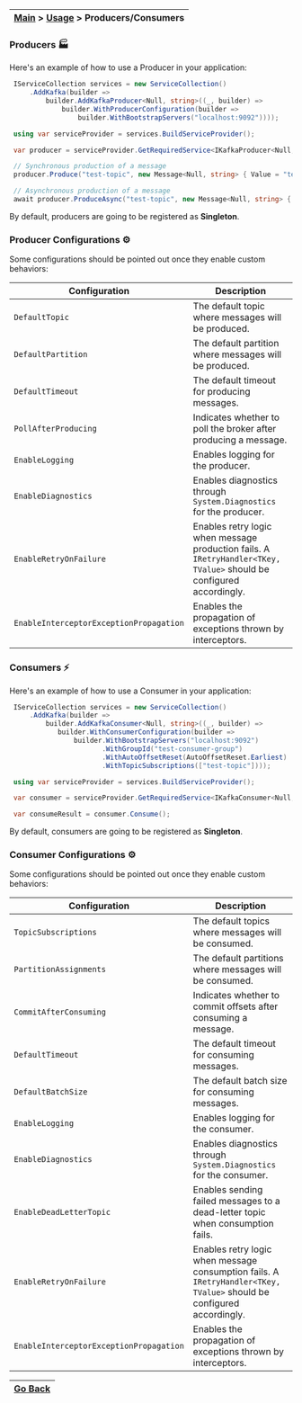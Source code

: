 | [Main](/README.md) > [Usage](/docs/Usage.md) > Producers/Consumers |
|--------------------------------------------------------------------|

### Producers :factory:

Here's an example of how to use a Producer in your application:

```C#
 IServiceCollection services = new ServiceCollection()
     .AddKafka(builder =>
         builder.AddKafkaProducer<Null, string>((_, builder) =>
             builder.WithProducerConfiguration(builder =>
                 builder.WithBootstrapServers("localhost:9092"))));

 using var serviceProvider = services.BuildServiceProvider();

 var producer = serviceProvider.GetRequiredService<IKafkaProducer<Null, string>>();

 // Synchronous production of a message
 producer.Produce("test-topic", new Message<Null, string> { Value = "test" });

 // Asynchronous production of a message
 await producer.ProduceAsync("test-topic", new Message<Null, string> { Value = "test" });
```

By default, producers are going to be registered as **Singleton**.

### Producer Configurations :gear:

Some configurations should be pointed out once they enable custom behaviors:

| Configuration                           | Description                                                                                                          |
|-----------------------------------------|----------------------------------------------------------------------------------------------------------------------|
| `DefaultTopic`                          | The default topic where messages will be produced.                                                                   |
| `DefaultPartition`                      | The default partition where messages will be produced.                                                               |
| `DefaultTimeout`                        | The default timeout for producing messages.                                                                          |
| `PollAfterProducing`                    | Indicates whether to poll the broker after producing a message.                                                      |
| `EnableLogging`                         | Enables logging for the producer.                                                                                    |
| `EnableDiagnostics`                     | Enables diagnostics through `System.Diagnostics` for the producer.                                                   |
| `EnableRetryOnFailure`                  | Enables retry logic when message production fails. A `IRetryHandler<TKey, TValue>` should be configured accordingly. |
| `EnableInterceptorExceptionPropagation` | Enables the propagation of exceptions thrown by interceptors.                                                        |

### Consumers :zap:

Here's an example of how to use a Consumer in your application:

```C#
 IServiceCollection services = new ServiceCollection()
     .AddKafka(builder =>
         builder.AddKafkaConsumer<Null, string>((_, builder) =>
            builder.WithConsumerConfiguration(builder =>
                builder.WithBootstrapServers("localhost:9092")
                       .WithGroupId("test-consumer-group")
                       .WithAutoOffsetReset(AutoOffsetReset.Earliest)
                       .WithTopicSubscriptions(["test-topic"])));

 using var serviceProvider = services.BuildServiceProvider();

 var consumer = serviceProvider.GetRequiredService<IKafkaConsumer<Null, string>>();

 var consumeResult = consumer.Consume();
```

By default, consumers are going to be registered as **Singleton**.

### Consumer Configurations :gear:

Some configurations should be pointed out once they enable custom behaviors:

| Configuration                           | Description                                                                                                           |
|-----------------------------------------|-----------------------------------------------------------------------------------------------------------------------|
| `TopicSubscriptions`                    | The default topics where messages will be consumed.                                                                   |
| `PartitionAssignments`                  | The default partitions where messages will be consumed.                                                               |
| `CommitAfterConsuming`                  | Indicates whether to commit offsets after consuming a message.                                                        |
| `DefaultTimeout`                        | The default timeout for consuming messages.                                                                           |
| `DefaultBatchSize`                      | The default batch size for consuming messages.                                                                        |
| `EnableLogging`                         | Enables logging for the consumer.                                                                                     |
| `EnableDiagnostics`                     | Enables diagnostics through `System.Diagnostics` for the consumer.                                                    |
| `EnableDeadLetterTopic`                 | Enables sending failed messages to a dead-letter topic when consumption fails.                                        |
| `EnableRetryOnFailure`                  | Enables retry logic when message consumption fails. A `IRetryHandler<TKey, TValue>` should be configured accordingly. |
| `EnableInterceptorExceptionPropagation` | Enables the propagation of exceptions thrown by interceptors.                                                         |

| [Go Back](/docs/Usage.md) |
|---------------------------| 